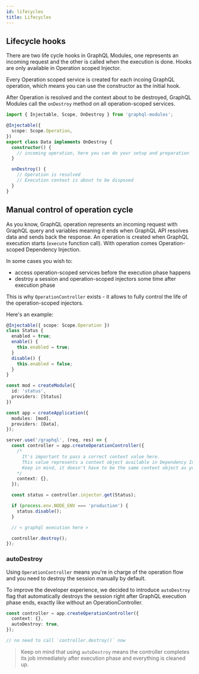 ```yaml
---
id: lifecycles
title: Lifecycles
---
```


## Lifecycle hooks

There are two life cycle hooks in GraphQL Modules, one represents an incoming request and the other is called when the execution is done. Hooks are only available in Operation scoped Injector.

Every Operation scoped service is created for each incoing GraphQL operation, which means you can use the constructor as the initial hook.

After Operation is resolved and the context about to be destroyed, GraphQL Modules call the `onDestroy` method on all operation-scoped services.

```typescript
import { Injectable, Scope, OnDestroy } from 'graphql-modules';

@Injectable({
  scope: Scope.Operation,
})
export class Data implements OnDestroy {
  constructor() {
    // incoming operation, here you can do your setup and preparation
  }

  onDestroy() {
    // Operation is resolved
    // Execution context is about to be disposed
  }
}
```

## Manual control of operation cycle

As you know, GraphQL operation represents an incoming request with GraphQL query and variables meaning it ends when GraphQL API resolves data and sends back the response. An operation is created when GraphQL execution starts (`execute` function call). With operation comes Operation-scoped Dependency Injection.

In some cases you wish to:
 - access operation-scoped services before the execution phase happens
 - destroy a session and operation-scoped injectors some time after execution phase

This is why `OperationController` exists - it allows to fully control the life of the operation-scoped injectors.

Here's an example:

```typescript
@Injectable({ scope: Scope.Operation })
class Status {
  enabled = true;
  enable() {
    this.enabled = true;
  }
  disable() {
    this.enabled = false;
  }
}

const mod = createModule({
  id: 'status',
  providers: [Status]
})

const app = createApplication({
  modules: [mod],
  providers: [Data],
});

server.use('/graphql', (req, res) => {
  const controller = app.createOperationController({
    /*
      It's important to pass a correct context value here.
      This value represents a context object available in Dependency Injection.
      Keep in mind, it doesn't have to be the same context object as your resolvers get.
    */
    context: {},
  });

  const status = controller.injector.get(Status);

  if (process.env.NODE_ENV === 'production') {
    status.disable();
  }

  // < graphql execution here >

  controller.destroy();
});
```

### autoDestroy

Using `OperationController` means you're in charge of the operation flow and you need to destroy the session manually by default. 

To improve the developer experience, we decided to introduce `autoDestroy` flag that automatically destroys the session right after GraphQL execution phase ends, exactly like without an OperationController.

```typescript
const controller = app.createOperationController({
  context: {},
  autoDestroy: true,
});

// no need to call `controller.destroy()` now
```

> Keep on mind that using `autoDestroy` means the controller completes its job immediately after execution phase and everything is cleaned up.
